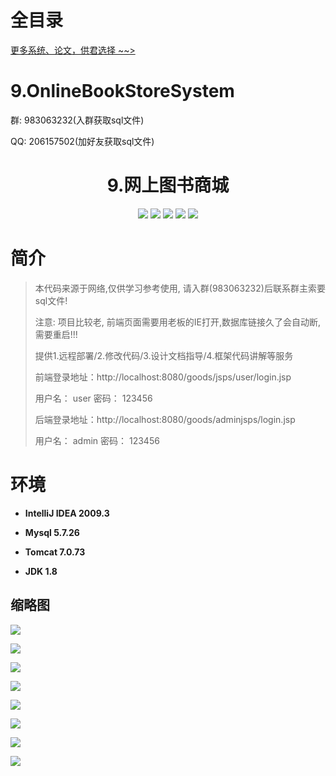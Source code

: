 # 全目录

[更多系统、论文，供君选择 ~~>](https://www.bitwise.net.cn)

# 9.OnlineBookStoreSystem

<p>群: 983063232(入群获取sql文件)</p>
<p>QQ: 206157502(加好友获取sql文件)</p>

<p><h1 align="center">9.网上图书商城</h1></p>

<p align="center">
	<img src="https://img.shields.io/badge/jdk-1.8-orange.svg"/>
    <img src="https://img.shields.io/badge/servlet-5.x-lightgrey.svg"/>
    <img src="https://img.shields.io/badge/jdbc-3.x-blue.svg"/>
    <img src="https://img.shields.io/badge/jsp-3.x-blue.svg"/>
    <img src="https://img.shields.io/badge/maven-3.x-blue.svg"/>
</p>

# 简介

> 本代码来源于网络,仅供学习参考使用, 请入群(983063232)后联系群主索要sql文件!
> 
> 注意: 项目比较老, 前端页面需要用老板的IE打开,数据库链接久了会自动断,需要重启!!!
>
> 提供1.远程部署/2.修改代码/3.设计文档指导/4.框架代码讲解等服务
>
> 前端登录地址：http://localhost:8080/goods/jsps/user/login.jsp
>
> 用户名： user   密码： 123456
>
> 后端登录地址：http://localhost:8080/goods/adminjsps/login.jsp
>
> 用户名： admin   密码： 123456
>


# 环境

- <b>IntelliJ IDEA 2009.3</b>

- <b>Mysql 5.7.26</b>

- <b>Tomcat 7.0.73</b>

- <b>JDK 1.8</b>


## 缩略图

![](https://bitwise.oss-cn-heyuan.aliyuncs.com/2024/9/10/bfa63981-cca5-4cff-8bb6-272387289a81.png)

![](https://bitwise.oss-cn-heyuan.aliyuncs.com/2024/9/10/b2d19973-f314-40cc-a343-01331ef3a7d4.png)

![](https://bitwise.oss-cn-heyuan.aliyuncs.com/2024/9/10/c5bc9ff4-8846-4f2c-8eb9-fd0859a2cbec.png)

![](https://bitwise.oss-cn-heyuan.aliyuncs.com/2024/9/10/3c172dd0-e7e9-4c05-a851-2a19c3d16438.png)

![](https://bitwise.oss-cn-heyuan.aliyuncs.com/2024/9/10/46def750-c53f-44c7-8a47-4c5b769b24ca.png)

![](https://bitwise.oss-cn-heyuan.aliyuncs.com/2024/9/10/be29c553-e378-4845-a4e1-813f9943ae77.png)

![](https://bitwise.oss-cn-heyuan.aliyuncs.com/2024/9/10/99243e58-7c31-48c6-8142-1124b9e48a42.png)

![](https://bitwise.oss-cn-heyuan.aliyuncs.com/2024/9/10/d1d77467-12d9-4304-9fe5-31656a1e2ff2.png)

